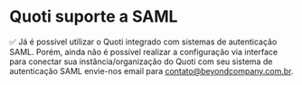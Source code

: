 # Quoti suporte a SAML




✅ Já é possível utilizar o Quoti integrado com sistemas de autenticação SAML. Porém, ainda não é possível realizar a configuração via interface para conectar sua instância/organização do Quoti com seu sistema de autenticação SAML envie-nos email para contato@beyondcompany.com.br.

